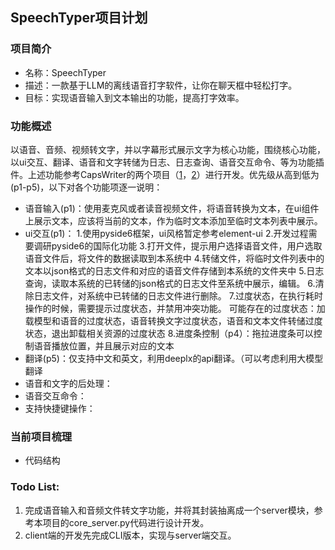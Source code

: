 ## SpeechTyper项目计划
### 项目简介
- 名称：SpeechTyper
- 描述：一款基于LLM的离线语音打字软件，让你在聊天框中轻松打字。
- 目标：实现语音输入到文本输出的功能，提高打字效率。
### 功能概述
以语音、音频、视频转文字，并以字幕形式展示文字为核心功能，围绕核心功能，以ui交互、翻译、语音和文字转储为日志、日志查询、语音交互命令、等为功能插件。上述功能参考CapsWriter的两个项目（[1](https://github.com/HaujetZhao/CapsWriter-Offline)，[2](https://github.com/H1DDENADM1N/CapsWriter-Offline)）进行开发。优先级从高到低为(p1-p5)，以下对各个功能项逐一说明：
- 语音输入(p1)：使用麦克风或者读音视频文件，将语音转换为文本，在ui组件上展示文本，应该将当前的文本，作为临时文本添加至临时文本列表中展示。
- ui交互(p1)：
    <!-- 使用了哪些ui框架，ui风格和ui交互应该参考哪些主题，如何支持多语言国际化，要实现哪些具体的交互功能 -->
    1.使用pyside6框架，ui风格暂定参考element-ui
    2.开发过程需要调研pyside6的国际化功能
    3.打开文件，提示用户选择语音文件，用户选取语音文件后，将文件的数据读取到本系统中
    4.转储文件，将临时文件列表中的文本以json格式的日志文件和对应的语音文件存储到本系统的文件夹中
    5.日志查询，读取本系统的已转储的json格式的日志文件至系统中展示，编辑。
    6.清除日志文件，对系统中已转储的日志文件进行删除。
    7.过度状态，在执行耗时操作的时候，需要提示过度状态，并禁用冲突功能。
      可能存在的过度状态：加载模型和语音的过度状态，语音转换文字过度状态，语音和文本文件转储过度状态，退出卸载相关资源的过度状态
    8.进度条控制（p4）：拖拉进度条可以控制语音播放位置，并且展示对应的文本
- 翻译(p5)：仅支持中文和英文，利用deeplx的api翻译。（可以考虑利用大模型翻译
- 语音和文字的后处理：
- 语音交互命令：
- 支持快捷键操作：
### 当前项目梳理
- 代码结构

### Todo List:
1. 完成语音输入和音频文件转文字功能，并将其封装抽离成一个server模块，参考本项目的core_server.py代码进行设计开发。
2. client端的开发先完成CLI版本，实现与server端交互。